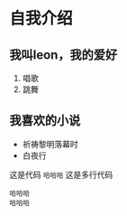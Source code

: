 # 自我介绍
## 我叫leon，我的爱好
1. 唱歌
2. 跳舞
   
## 我喜欢的小说
* 祈祷黎明落幕时
* 白夜行
  
这是代码
`
哈哈哈
`
这是多行代码
```
哈哈哈
哈哈哈
```